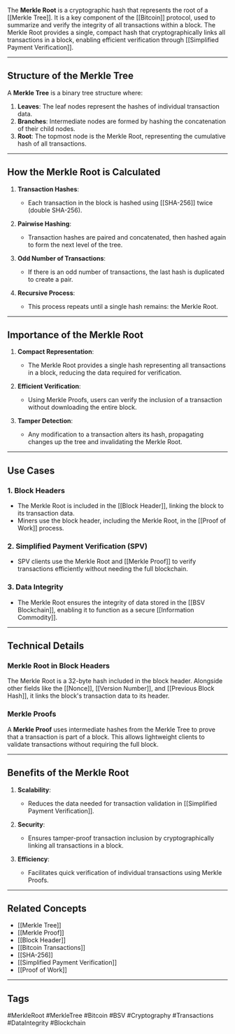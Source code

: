 
The **Merkle Root** is a cryptographic hash that represents the root of a [[Merkle Tree]]. It is a key component of the [[Bitcoin]] protocol, used to summarize and verify the integrity of all transactions within a block. The Merkle Root provides a single, compact hash that cryptographically links all transactions in a block, enabling efficient verification through [[Simplified Payment Verification]].

---

## Structure of the Merkle Tree

A **Merkle Tree** is a binary tree structure where:
1. **Leaves**: The leaf nodes represent the hashes of individual transaction data.
2. **Branches**: Intermediate nodes are formed by hashing the concatenation of their child nodes.
3. **Root**: The topmost node is the Merkle Root, representing the cumulative hash of all transactions.

---

## How the Merkle Root is Calculated

1. **Transaction Hashes**:
   - Each transaction in the block is hashed using [[SHA-256]] twice (double SHA-256).

2. **Pairwise Hashing**:
   - Transaction hashes are paired and concatenated, then hashed again to form the next level of the tree.

3. **Odd Number of Transactions**:
   - If there is an odd number of transactions, the last hash is duplicated to create a pair.

4. **Recursive Process**:
   - This process repeats until a single hash remains: the Merkle Root.

---

## Importance of the Merkle Root

1. **Compact Representation**:
   - The Merkle Root provides a single hash representing all transactions in a block, reducing the data required for verification.

2. **Efficient Verification**:
   - Using Merkle Proofs, users can verify the inclusion of a transaction without downloading the entire block.

3. **Tamper Detection**:
   - Any modification to a transaction alters its hash, propagating changes up the tree and invalidating the Merkle Root.

---

## Use Cases

### 1. **Block Headers**
- The Merkle Root is included in the [[Block Header]], linking the block to its transaction data.
- Miners use the block header, including the Merkle Root, in the [[Proof of Work]] process.

### 2. **Simplified Payment Verification (SPV)**
- SPV clients use the Merkle Root and [[Merkle Proof]] to verify transactions efficiently without needing the full blockchain.

### 3. **Data Integrity**
- The Merkle Root ensures the integrity of data stored in the [[BSV Blockchain]], enabling it to function as a secure [[Information Commodity]].

---

## Technical Details

### Merkle Root in Block Headers
The Merkle Root is a 32-byte hash included in the block header. Alongside other fields like the [[Nonce]], [[Version Number]], and [[Previous Block Hash]], it links the block's transaction data to its header.

### Merkle Proofs
A **Merkle Proof** uses intermediate hashes from the Merkle Tree to prove that a transaction is part of a block. This allows lightweight clients to validate transactions without requiring the full block.

---

## Benefits of the Merkle Root

1. **Scalability**:
   - Reduces the data needed for transaction validation in [[Simplified Payment Verification]].

2. **Security**:
   - Ensures tamper-proof transaction inclusion by cryptographically linking all transactions in a block.

3. **Efficiency**:
   - Facilitates quick verification of individual transactions using Merkle Proofs.

---

## Related Concepts

- [[Merkle Tree]]
- [[Merkle Proof]]
- [[Block Header]]
- [[Bitcoin Transactions]]
- [[SHA-256]]
- [[Simplified Payment Verification]]
- [[Proof of Work]]

---

## Tags

#MerkleRoot #MerkleTree #Bitcoin #BSV #Cryptography #Transactions #DataIntegrity #Blockchain

